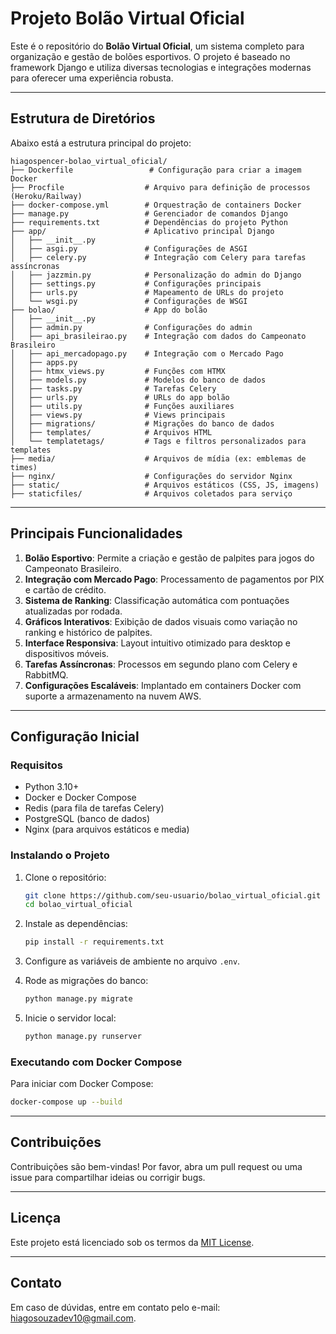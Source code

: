# Projeto Bolão Virtual Oficial

Este é o repositório do **Bolão Virtual Oficial**, um sistema completo para organização e gestão de bolões esportivos. O projeto é baseado no framework Django e utiliza diversas tecnologias e integrações modernas para oferecer uma experiência robusta.

---

## Estrutura de Diretórios

Abaixo está a estrutura principal do projeto:

```
hiagospencer-bolao_virtual_oficial/
├── Dockerfile                 # Configuração para criar a imagem Docker
├── Procfile                  # Arquivo para definição de processos (Heroku/Railway)
├── docker-compose.yml        # Orquestração de containers Docker
├── manage.py                 # Gerenciador de comandos Django
├── requirements.txt          # Dependências do projeto Python
├── app/                      # Aplicativo principal Django
│   ├── __init__.py
│   ├── asgi.py               # Configurações de ASGI
│   ├── celery.py             # Integração com Celery para tarefas assíncronas
│   ├── jazzmin.py            # Personalização do admin do Django
│   ├── settings.py           # Configurações principais
│   ├── urls.py               # Mapeamento de URLs do projeto
│   └── wsgi.py               # Configurações de WSGI
├── bolao/                    # App do bolão
│   ├── __init__.py
│   ├── admin.py              # Configurações do admin
│   ├── api_brasileirao.py    # Integração com dados do Campeonato Brasileiro
│   ├── api_mercadopago.py    # Integração com o Mercado Pago
│   ├── apps.py
│   ├── htmx_views.py         # Funções com HTMX
│   ├── models.py             # Modelos do banco de dados
│   ├── tasks.py              # Tarefas Celery
│   ├── urls.py               # URLs do app bolão
│   ├── utils.py              # Funções auxiliares
│   ├── views.py              # Views principais
│   ├── migrations/           # Migrações do banco de dados
│   ├── templates/            # Arquivos HTML
│   └── templatetags/         # Tags e filtros personalizados para templates
├── media/                    # Arquivos de mídia (ex: emblemas de times)
├── nginx/                    # Configurações do servidor Nginx
├── static/                   # Arquivos estáticos (CSS, JS, imagens)
├── staticfiles/              # Arquivos coletados para serviço
```

---

## Principais Funcionalidades

1. **Bolão Esportivo**: Permite a criação e gestão de palpites para jogos do Campeonato Brasileiro.
2. **Integração com Mercado Pago**: Processamento de pagamentos por PIX e cartão de crédito.
3. **Sistema de Ranking**: Classificação automática com pontuações atualizadas por rodada.
4. **Gráficos Interativos**: Exibição de dados visuais como variação no ranking e histórico de palpites.
5. **Interface Responsiva**: Layout intuitivo otimizado para desktop e dispositivos móveis.
6. **Tarefas Assíncronas**: Processos em segundo plano com Celery e RabbitMQ.
7. **Configurações Escaláveis**: Implantado em containers Docker com suporte a armazenamento na nuvem AWS.

---

## Configuração Inicial

### Requisitos

- Python 3.10+
- Docker e Docker Compose
- Redis (para fila de tarefas Celery)
- PostgreSQL (banco de dados)
- Nginx (para arquivos estáticos e media)

### Instalando o Projeto

1. Clone o repositório:

   ```bash
   git clone https://github.com/seu-usuario/bolao_virtual_oficial.git
   cd bolao_virtual_oficial
   ```

2. Instale as dependências:

   ```bash
   pip install -r requirements.txt
   ```

3. Configure as variáveis de ambiente no arquivo `.env`.

4. Rode as migrações do banco:

   ```bash
   python manage.py migrate
   ```

5. Inicie o servidor local:

   ```bash
   python manage.py runserver
   ```

### Executando com Docker Compose

Para iniciar com Docker Compose:

```bash
docker-compose up --build
```

---

## Contribuições

Contribuições são bem-vindas! Por favor, abra um pull request ou uma issue para compartilhar ideias ou corrigir bugs.

---

## Licença

Este projeto está licenciado sob os termos da [MIT License](LICENSE).

---

## Contato

Em caso de dúvidas, entre em contato pelo e-mail: [hiagosouzadev10@gmail.com](mailto\:hiagosouzadev10@gmail.com).

